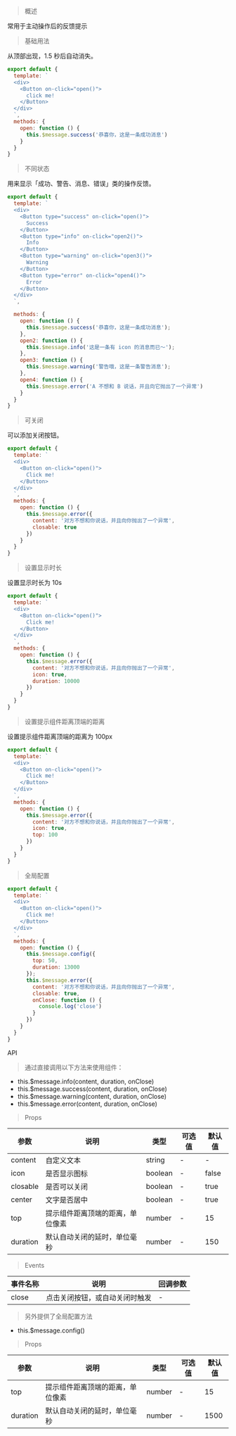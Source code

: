 > 概述

常用于主动操作后的反馈提示

> 基础用法

从顶部出现，1.5 秒后自动消失。

```js
export default {
  template: `
  <div>
    <Button on-click="open()">
      click me!
    </Button>
  </div>
  `,
  methods: {
    open: function () {
      this.$message.success('恭喜你，这是一条成功消息')
    }
  }
}
```

> 不同状态

用来显示「成功、警告、消息、错误」类的操作反馈。

```js
export default {
  template: `
  <div>
    <Button type="success" on-click="open()">
      Success
    </Button>
    <Button type="info" on-click="open2()">
      Info
    </Button>
    <Button type="warning" on-click="open3()">
      Warning
    </Button>
    <Button type="error" on-click="open4()">
      Error
    </Button>
  </div>
  `,

  methods: {
    open: function () {
      this.$message.success('恭喜你，这是一条成功消息');
    },
    open2: function () {
      this.$message.info('这是一条有 icon 的消息而已～');
    },
    open3: function () {
      this.$message.warning('警告哦，这是一条警告消息');
    },
    open4: function () {
      this.$message.error('A 不想和 B 说话，并且向它抛出了一个异常')
    }
  }
}
```

> 可关闭

可以添加关闭按钮。

```js
export default {
  template: `
  <div>
    <Button on-click="open()">
      Click me!
    </Button>
  </div>
  `,
  methods: {
    open: function () {
      this.$message.error({
        content: '对方不想和你说话，并且向你抛出了一个异常',
        closable: true
      })
    }
  }
}
```

> 设置显示时长

设置显示时长为 10s

```js
export default {
  template: `
  <div>
    <Button on-click="open()">
      Click me!
    </Button>
  </div>
  `,
  methods: {
    open: function () {
      this.$message.error({
        content: '对方不想和你说话，并且向你抛出了一个异常',
        icon: true,
        duration: 10000
      })
    }
  }
}
```

> 设置提示组件距离顶端的距离

设置提示组件距离顶端的距离为 100px

```js
export default {
  template: `
  <div>
    <Button on-click="open()">
      Click me!
    </Button>
  </div>
  `,
  methods: {
    open: function () {
      this.$message.error({
        content: '对方不想和你说话，并且向你抛出了一个异常',
        icon: true,
        top: 100
      })
    }
  }
}
```

> 全局配置

```js
export default {
  template: `
  <div>
    <Button on-click="open()">
      Click me!
    </Button>
  </div>
  `,
  methods: {
    open: function () {
      this.$message.config({
        top: 50,
        duration: 13000
      });
      this.$message.error({
        content: '对方不想和你说话，并且向你抛出了一个异常',
        closable: true,
        onClose: function () {
          console.log('close')
        }
      })
    }
  }
}
```

API

> 通过直接调用以下方法来使用组件：

- this.$message.info(content, duration, onClose)
- this.$message.success(content, duration, onClose)
- this.$message.warning(content, duration, onClose)
- this.$message.error(content, duration, onClose)

> Props

参数 | 说明 | 类型 | 可选值 | 默认值
---|---|---|---|---
content | 自定义文本 | string | - | -
icon | 是否显示图标 | boolean | - | false
closable | 是否可以关闭 | boolean | - | true
center | 文字是否居中 | boolean | - | true
top | 提示组件距离顶端的距离，单位像素 | number | - | 15
duration | 默认自动关闭的延时，单位毫秒 | number | - | 150

> Events

事件名称 | 说明 | 回调参数
---|---|---
close | 点击关闭按钮，或自动关闭时触发 | -

> 另外提供了全局配置方法

- this.$message.config()

> Props

参数 | 说明 | 类型 | 可选值 | 默认值
---|---|---|---|---
top | 提示组件距离顶端的距离，单位像素 | number | - | 15
duration | 默认自动关闭的延时，单位毫秒 | number | - | 1500


